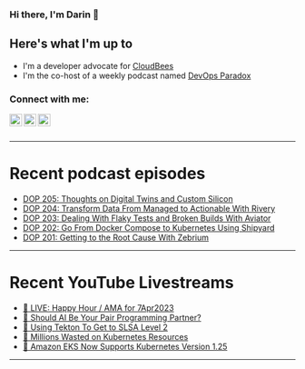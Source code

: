 ### Hi there, I'm Darin 👋

## Here's what I'm up to
- I'm a developer advocate for [CloudBees][cloudbees-website]
- I'm the co-host of a weekly podcast named [DevOps Paradox][dop-website]

### Connect with me:

[<img align="left" alt="darinpope | Twitter" width="22px" src="https://cdn.jsdelivr.net/npm/simple-icons@v3/icons/twitter.svg" />][twitter]
[<img align="left" alt="darinpope | LinkedIn" width="22px" src="https://cdn.jsdelivr.net/npm/simple-icons@v3/icons/linkedin.svg" />][linkedin]
[<img align="left" alt="darinpope | Instagram" width="22px" src="https://cdn.jsdelivr.net/npm/simple-icons@v3/icons/instagram.svg" />][instagram]

<br />
<br />

---

# Recent podcast episodes
<!-- BLOG-POST-LIST:START -->
- [DOP 205: Thoughts on Digital Twins and Custom Silicon](https://www.devopsparadox.com/episodes/thoughts-on-digital-twins-and-custom-silicon-205/)
- [DOP 204: Transform Data From Managed to Actionable With Rivery](https://www.devopsparadox.com/episodes/transform-data-from-managed-to-actionable-with-rivery-204/)
- [DOP 203: Dealing With Flaky Tests and Broken Builds With Aviator](https://www.devopsparadox.com/episodes/dealing-with-flaky-tests-and-broken-builds-with-aviator-203/)
- [DOP 202: Go From Docker Compose to Kubernetes Using Shipyard](https://www.devopsparadox.com/episodes/go-from-docker-compose-to-kubernetes-using-shipyard-202/)
- [DOP 201: Getting to the Root Cause With Zebrium](https://www.devopsparadox.com/episodes/getting-to-the-root-cause-with-zebrium-201/)
<!-- BLOG-POST-LIST:END -->

---

# Recent YouTube Livestreams
<!-- YOUTUBE:START -->
- [🔴 LIVE: Happy Hour / AMA for 7Apr2023](https://www.youtube.com/watch?v=pVE-utGSXkU)
- [🔴 Should AI Be Your Pair Programming Partner?](https://www.youtube.com/watch?v=QtG5214G9i4)
- [🔴 Using Tekton To Get to SLSA Level 2](https://www.youtube.com/watch?v=US1rFPJlrBw)
- [🔴 Millions Wasted on Kubernetes Resources](https://www.youtube.com/watch?v=Kq8r1EeYio8)
- [🔴 Amazon EKS Now Supports Kubernetes Version 1.25](https://www.youtube.com/watch?v=ddzrn59VQ3k)
<!-- YOUTUBE:END -->

---


[website]: https://www.darinpope.com/
[twitter]: https://twitter.com/darinpope
[youtube]: https://youtube.com/darinpope
[instagram]: https://instagram.com/darinpope
[linkedin]: https://linkedin.com/in/darinpope
[cloudbees-website]: https://www.cloudbees.com/
[dop-website]: https://www.devopsparadox.com/

<!--
**darinpope/darinpope** is a ✨ _special_ ✨ repository because its `README.md` (this file) appears on your GitHub profile.

Here are some ideas to get you started:

- 🔭 I’m currently working on ...
- 🌱 I’m currently learning ...
- 👯 I’m looking to collaborate on ...
- 🤔 I’m looking for help with ...
- 💬 Ask me about ...
- 📫 How to reach me: ...
- 😄 Pronouns: ...
- ⚡ Fun fact: ...
-->
